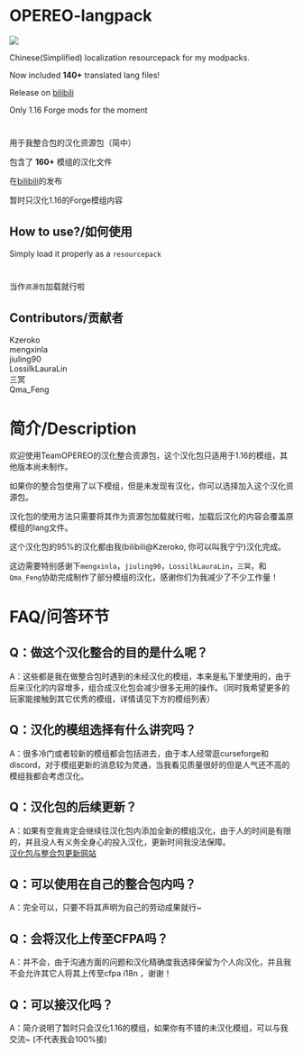 # OPEREO-langpack

<div align="left">
  
![](https://i.ibb.co/R4Hx8ZZ/pack.png)

Chinese(Simplified) localization resourcepack for my modpacks.

Now included **140+** translated lang files!

Release on [bilibili](https://www.bilibili.com/read/cv15450255)

Only 1.16 Forge mods for the moment

# 
用于我整合包的汉化资源包（简中）

包含了 **160+** 模组的汉化文件

在[bilibili](https://www.bilibili.com/read/cv15450255)的发布

暂时只汉化1.16的Forge模组内容

## How to use?/如何使用
Simply load it properly as a `resourcepack`

#
当作`资源包`加载就行啦

## Contributors/贡献者
Kzeroko <br/> 
mengxinla <br/> 
jiuling90 <br/> 
LossilkLauraLin <br/> 
三冥 <br/> 
Qma_Feng <br/> 
  
# 简介/Description
欢迎使用TeamOPEREO的汉化整合资源包，这个汉化包只适用于1.16的模组，其他版本尚未制作。
  
如果你的整合包使用了以下模组，但是未发现有汉化，你可以选择加入这个汉化资源包。
  
汉化包的使用方法只需要将其作为资源包加载就行啦，加载后汉化的内容会覆盖原模组的lang文件。
  
这个汉化包的95%的汉化都由我(bilibili@Kzeroko, 你可以叫我宁宁)汉化完成。
  
这边需要特别感谢下`mengxinla`，`jiuling90`，`LossilkLauraLin`，`三冥`，和`Qma_Feng`协助完成制作了部分模组的汉化，感谢你们为我减少了不少工作量！

# FAQ/问答环节

## Q：做这个汉化整合的目的是什么呢？
A：这些都是我在做整合包时遇到的未经汉化的模组，本来是私下里使用的，由于后来汉化的内容增多，组合成汉化包会减少很多无用的操作。（同时我希望更多的玩家能接触到其它优秀的模组，详情请见下方的模组列表）
  
## Q：汉化的模组选择有什么讲究吗？
A：很多冷门或者较新的模组都会包括进去，由于本人经常逛curseforge和discord，对于模组更新的消息较为灵通，当我看见质量很好的但是人气还不高的模组我都会考虑汉化。
  
## Q：汉化包的后续更新？
A：如果有空我肯定会继续往汉化包内添加全新的模组汉化，由于人的时间是有限的，并且没人有义务全身心的投入汉化，更新时间我没法保障。<br/> 
[汉化包与整合包更新网站](https://www.opereserver.com)
  
## Q：可以使用在自己的整合包内吗？
A：完全可以，只要不将其声明为自己的劳动成果就行~
  
## Q：会将汉化上传至CFPA吗？
A：并不会，由于沟通方面的问题和汉化精确度我选择保留为个人向汉化，并且我不会允许其它人将其上传至cfpa i18n ，谢谢！
  
## Q：可以接汉化吗？
A：简介说明了暂时只会汉化1.16的模组，如果你有不错的未汉化模组，可以与我交流~ (不代表我会100%接)
